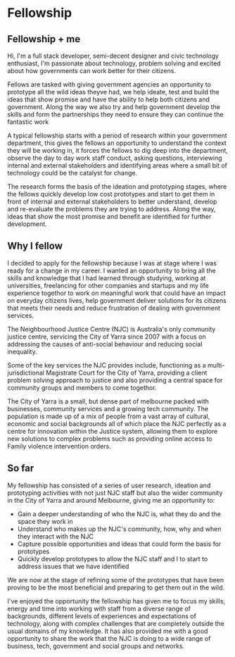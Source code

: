 # Fellowship
## Fellowship + me
Hi, I'm a full stack developer, semi-decent designer and civic technology enthusiast, I'm passionate about technology, problem solving and excited about how governments can work better for their citizens.

Fellows are tasked with giving government agencies an opportunity to prototype all the wild ideas theyve had, we help ideate, test and build the ideas that show promise and have the ability to help both citizens and government. Along the way we also try and help government develop the skills and form the partnerships they need to ensure they can continue the fantastic work

A typical fellowship starts with a period of research within your government department, this gives the fellows an opportunity to understand the context they will be working in, it forces the fellows to dig deep into the department, observe the day to day work staff conduct, asking questions, interviewing internal and external stakeholders and identifying areas where a small bit of technology could be the catalyst for change.

The research forms the basis of the ideation and prototyping stages, where the fellows quickly develop low cost prototypes and start to get them in front of internal and external stakeholders to better understand, develop and re-evaluate the problems they are trying to address. Along the way, ideas that show the most promise and benefit are identified for further development.

## Why I fellow

I decided to apply for the fellowship because I was at stage where I was ready for a change in my career. I wanted an opportunity to bring all the skills and knowledge that I had learned through studying, working at universities, freelancing for other companies and startups and my life experience togethor to work on meaningful work that could have an impact on everyday citizens lives, help government deliver solutions for its citizens that meets their needs and reduce frustration of dealing with government services.

The Neighbourhood Justice Centre (NJC) is Australia's only community justice centre, servicing the City of Yarra since 2007 with a focus on addressing the causes of anti-social behaviour and reducing social inequality.

Some of the key services the NJC provides include, functioning as a multi-jurisdictional Magistrate Court for the City of Yarra, providing a client problem solving approach to justice and also providing a central space for community groups and members to come togethor.

The City of Yarra is a small, but dense part of melbourne packed with businesses, community services and a growing tech community. The population is made up of a mix of people from a vast array of cultural, economic and social backgrounds all of which place the NJC perfectly as a centre for innovation within the Justice system, allowing them to explore new solutions to complex problems such as providing online access to Family violence intervention orders.

## So far
My fellowship has consisted of a series of user research, ideation and prototyping activities with not just NJC staff but also the wider community in the City of Yarra and around Melbourne, giving me an opportunity to:

* Gain a deeper understanding of who the NJC is, what they do and the space they work in
* Understand who makes up the NJC's community, how, why and when they interact with the NJC
* Capture possible opportunities and ideas that could form the basis for prototypes
* Quickly develop prototypes to allow the NJC staff and I to start to address issues that we have identified

We are now at the stage of refining some of the prototypes that have been proving to be the most beneficial and preparing to get them out in the wild.

I've enjoyed the opportunity the fellowship has given me to focus my skills, energy and time into working with staff from a diverse range of backgrounds, different levels of experiences and expectations of technology, along with complex challenges that are completely outside the usual domains of my knowledge. It has also provided me with a good opportunity to share the work that the NJC is doing to a wide range of business, tech, government and social groups and networks.
